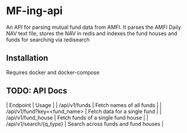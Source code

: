 # MF-ing-api

An API for parsing mutual fund data from AMFI. It parses the AMFI Daily NAV text file, stores the NAV in redis and indexes the fund houses and funds for searching via redisearch

## Installation

Requires docker and docker-compose

## TODO: API Docs

| Endpoint | Usage |
| /api/v1/funds | Fetch names of all funds |
| /api/v1/fund?key=<fund_name> | Fetch data for a single fund |
| /api/v1/fund_house | Fetch funds of a single fund house |
| /api/v1/search/{q_type} | Search across funds and fund houses |
